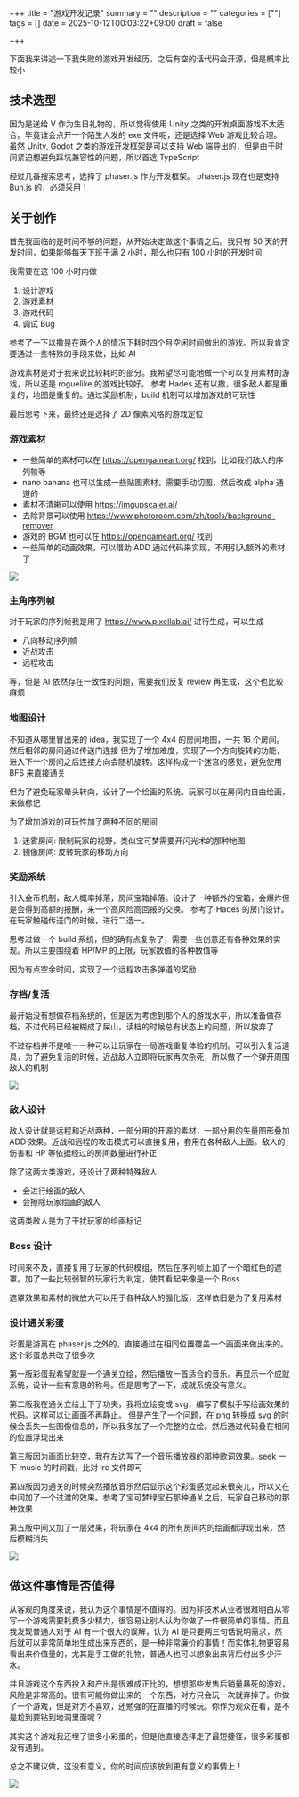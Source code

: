 +++
title = "游戏开发记录"
summary = ""
description = ""
categories = [""]
tags = []
date = 2025-10-12T00:03:22+09:00
draft = false

+++

下面我来讲述一下我失败的游戏开发经历，之后有空的话代码会开源，但是概率比较小



## 技术选型


因为是送给 V 作为生日礼物的，所以觉得使用 Unity 之类的开发桌面游戏不太适合。毕竟谁会点开一个陌生人发的 exe 文件呢，还是选择 Web 游戏比较合理。
虽然 Unity, Godot 之类的游戏开发框架是可以支持 Web 端导出的，但是由于时间紧迫想避免踩坑兼容性的问题，所以首选 TypeScript

经过几番搜索思考，选择了 phaser.js 作为开发框架。 phaser.js 现在也是支持 Bun.js 的，必须采用！




## 关于创作

首先我面临的是时间不够的问题，从开始决定做这个事情之后。我只有 50 天的开发时间，如果能够每天下班干满 2 小时，那么也只有 100 小时的开发时间

我需要在这 100 小时内做

1. 设计游戏
2. 游戏素材
3. 游戏代码
4. 调试 Bug

参考了一下以撒是在两个人的情况下耗时四个月空闲时间做出的游戏。所以我肯定要通过一些特殊的手段来做，比如 AI

游戏素材是对于我来说比较耗时的部分。我希望尽可能地做一个可以复用素材的游戏，所以还是 roguelike 的游戏比较好。
参考 Hades 还有以撒，很多敌人都是重复的，地图是重复的。通过奖励机制，build 机制可以增加游戏的可玩性

最后思考下来，最终还是选择了 2D 像素风格的游戏定位



### 游戏素材

- 一些简单的素材可以在 https://opengameart.org/ 找到，比如我们敌人的序列帧等
- nano banana 也可以生成一些贴图素材，需要手动切图，然后改成 alpha 通道的
- 素材不清晰可以使用 https://imgupscaler.ai/
- 去除背景可以使用 https://www.photoroom.com/zh/tools/background-remover
- 游戏的 BGM 也可以在 https://opengameart.org/ 找到
- 一些简单的动画效果，可以借助 ADD 通过代码来实现，不用引入额外的素材了



![](game.png)



### 主角序列帧

对于玩家的序列帧我是用了 https://www.pixellab.ai/ 进行生成，可以生成
- 八向移动序列帧
- 近战攻击
- 远程攻击

等，但是 AI 依然存在一致性的问题，需要我们反复 review 再生成，这个也比较麻烦



### 地图设计

不知道从哪里冒出来的 idea，我实现了一个 4x4 的房间地图，一共 16 个房间。然后相邻的房间通过传送门连接
但为了增加难度，实现了一个方向旋转的功能，进入下一个房间之后连接方向会随机旋转。这样构成一个迷宫的感觉，避免使用 BFS 来直接通关

但为了避免玩家晕头转向，设计了一个绘画的系统。玩家可以在房间内自由绘画，来做标记

为了增加游戏的可玩性加了两种不同的房间
1. 迷雾房间: 限制玩家的视野，类似宝可梦需要开闪光术的那种地图
2. 镜像房间: 反转玩家的移动方向



### 奖励系统

引入金币机制，敌人概率掉落，房间宝箱掉落。设计了一种额外的宝箱，会爆炸但是会得到高额的报酬，来一个高风险高回报的交换。
参考了 Hades 的房门设计。在玩家触碰传送门的时候，进行二选一。

思考过做一个 build 系统，但的确有点复杂了，需要一些创意还有各种效果的实现。所以主要围绕着 HP/MP 的上限，玩家数值的各种数值等

因为有点空余时间，实现了一个远程攻击多弹道的奖励



### 存档/复活

最开始没有想做存档系统的，但是因为考虑到那个人的游戏水平，所以准备做存档。不过代码已经被糊成了屎山，读档的时候总有状态上的问题，所以放弃了

不过存档并不是唯一一种可以让玩家在一局游戏重复体验的机制。可以引入复活道具，为了避免复活的时候，近战敌人立即将玩家再次杀死，所以做了一个弹开周围敌人的机制



![](./game2.png)



### 敌人设计

敌人设计就是远程和近战两种，一部分用的开源的素材，一部分用的矢量图形叠加 ADD 效果。近战和远程的攻击模式可以直接复用，套用在各种敌人上面。敌人的伤害和 HP 等依据经过的房间数量进行补正

除了这两大类游戏，还设计了两种特殊敌人

- 会进行绘画的敌人
- 会擦除玩家绘画的敌人

这两类敌人是为了干扰玩家的绘画标记



### Boss 设计

时间来不及，直接复用了玩家的代码模组，然后在序列帧上加了一个暗红色的遮罩。加了一些比较弱智的玩家行为判定，使其看起来像是一个 Boss

遮罩效果和素材的微放大可以用于各种敌人的强化版，这样依旧是为了复用素材



### 设计通关彩蛋

彩蛋是游离在 phaser.js 之外的，直接通过在相同位置覆盖一个画面来做出来的。这个彩蛋总共改了很多次

第一版彩蛋我希望就是一个通关立绘，然后播放一首适合的音乐。再显示一个成就系统，设计一些有意思的称号。但是思考了一下，成就系统没有意义。

第二版我在通关立绘上下了功夫，我将立绘变成 svg，编写了模拟手写绘画效果的代码。这样可以让画面不再静止。
但是产生了一个问题，在 png 转换成 svg 的时候会丢失一些图像信息的，所以我多加了一个完整的立绘。然后通过代码叠在相同的位置浮现出来

第三版因为画面比较空，我在左边写了一个音乐播放器的那种歌词效果。seek 一下 music 的时间戳，比对 lrc 文件即可

第四版因为通关的时候突然播放音乐然后显示这个彩蛋感觉起来很突兀，所以又在中间加了一个过渡的效果。参考了宝可梦绿宝石那种通关之后，玩家自己移动的那种效果

第五版中间又加了一层效果，将玩家在 4x4 的所有房间内的绘画都浮现出来，然后模糊消失



![](./ending.png)



## 做这件事情是否值得

从客观的角度来说，我认为这个事情是不值得的。因为非技术从业者很难明白从零写一个游戏需要耗费多少精力，很容易让别人认为你做了一件很简单的事情。而且我发现普通人对于 AI 有一个很大的误解，认为 AI 是只要两三句话说明需求，然后就可以非常简单地生成出来东西的，是一种非常廉价的事情！而实体礼物更容易看出来价值量的，尤其是手工做的礼物，普通人也可以想象出来背后付出多少汗水。



并且游戏这个东西投入和产出是很难成正比的，想想那些发售后销量暴死的游戏，风险是非常高的。很有可能你做出来的一个东西，对方只会玩一次就弃掉了。你做了一个游戏，但是对方不喜欢，还勉强的在直播的时候玩。你作为观众在看，是不是尬到要钻到地洞里面呢？



其实这个游戏我还埋了很多小彩蛋的，但是他直接选择走了最短捷径，很多彩蛋都没有遇到。



总之不建议做，这没有意义。你的时间应该放到更有意义的事情上！



![](./screenshot.jpg)
